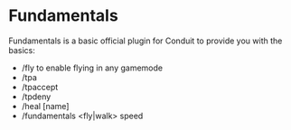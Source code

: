 
# Fundamentals

Fundamentals is a basic official plugin for Conduit to provide you with the basics:
 - /fly to enable flying in any gamemode
 - /tpa <name>
 - /tpaccept
 - /tpdeny
 - /heal [name]
 - /fundamentals <fly|walk> speed <speed>
